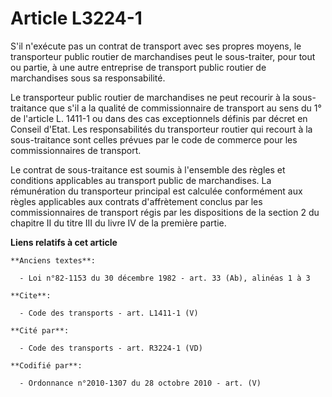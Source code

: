 # Article L3224-1

S'il n'exécute pas un contrat de transport avec ses propres moyens, le transporteur public routier de marchandises peut le
sous-traiter, pour tout ou partie, à une autre entreprise de transport public routier de marchandises sous sa
responsabilité. 

Le transporteur public routier de marchandises ne peut recourir à la sous-traitance que s'il a la qualité de commissionnaire
de transport au sens du 1° de l'article L. 1411-1 ou dans des cas exceptionnels définis par décret en Conseil d'Etat. Les
responsabilités du transporteur routier qui recourt à la sous-traitance sont celles prévues par le code de commerce pour les
commissionnaires de transport. 

Le contrat de sous-traitance est soumis à l'ensemble des règles et conditions applicables au transport public de
marchandises. La rémunération du transporteur principal est calculée conformément aux règles applicables aux contrats
d'affrètement conclus par les commissionnaires de transport régis par les dispositions de la section 2 du chapitre II du
titre III du livre IV de la première partie.

**Liens relatifs à cet article**

	**Anciens textes**:

	  - Loi n°82-1153 du 30 décembre 1982 - art. 33 (Ab), alinéas 1 à 3

	**Cite**:

	  - Code des transports - art. L1411-1 (V)

	**Cité par**:

	  - Code des transports - art. R3224-1 (VD)

	**Codifié par**:

	  - Ordonnance n°2010-1307 du 28 octobre 2010 - art. (V)
